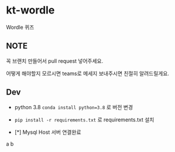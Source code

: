 # kt-wordle

Wordle 퀴즈

## NOTE

꼭 브랜치 만들어서 pull request 넣어주세요.

어떻게 해야할지 모르시면 teams로 메세지 보내주시면 친절히 알려드릴게요.

## Dev

- python 3.8 `conda install python=3.8` 로 버전 변경
- `pip install -r requirements.txt` 로 requirements.txt 설치

- [*] Mysql Host 서버 연결완료

a
b
